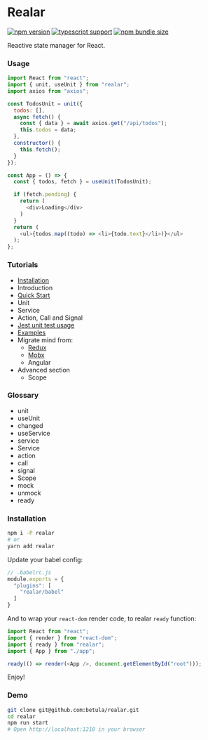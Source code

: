 # Realar

[![npm version](https://img.shields.io/npm/v/realar?style=flat-square)](https://www.npmjs.com/package/realar) [![typescript support](https://img.shields.io/npm/types/typescript?style=flat-square)](https://github.com/betula/realar) [![npm bundle size](https://img.shields.io/bundlephobia/minzip/realar?style=flat-square)](https://bundlephobia.com/result?p=realar)

Reactive state manager for React.

### Usage

```javascript
import React from "react";
import { unit, useUnit } from "realar";
import axios from "axios";

const TodosUnit = unit({
  todos: [],
  async fetch() {
    const { data } = await axios.get("/api/todos");
    this.todos = data;
  },
  constructor() {
    this.fetch();
  }
});

const App = () => {
  const { todos, fetch } = useUnit(TodosUnit);

  if (fetch.pending) {
    return (
      <div>Loading</div>
    )
  }
  return (
    <ul>{todos.map((todo) => <li>{todo.text}</li>)}</ul>
  );
};
```

### Tutorials

+ [Installation](./docs/installation.md)
+ Introduction
+ [Quick Start](./docs/quick-start.md)
+ Unit
+ Service
+ Action, Call and Signal
+ [Jest unit test usage](./docs/jest.md)
+ [Examples](./docs/examples.md)
+ Migrate mind from:
  + [Redux](./docs/migrate-from-redux.md)
  + [Mobx](./docs/migrate-from-mobx.md)
  + Angular
+ Advanced section
  + Scope

### Glossary

+ unit
+ useUnit
+ changed
+ useService
+ service
+ Service
+ action
+ call
+ signal
+ Scope
+ mock
+ unmock
+ ready


### Installation

```bash
npm i -P realar
# or
yarn add realar
```

Update your babel config:

```javascript
// .babelrc.js
module.exports = {
  "plugins": [
    "realar/babel"
  ]
}
```

And to wrap your `react-dom` render code, to realar `ready` function:

```javascript
import React from "react";
import { render } from "react-dom";
import { ready } from "realar";
import { App } from "./app";

ready(() => render(<App />, document.getElementById("root")));
```

Enjoy!

### Demo

```bash
git clone git@github.com:betula/realar.git
cd realar
npm run start
# Open http://localhost:1210 in your browser
